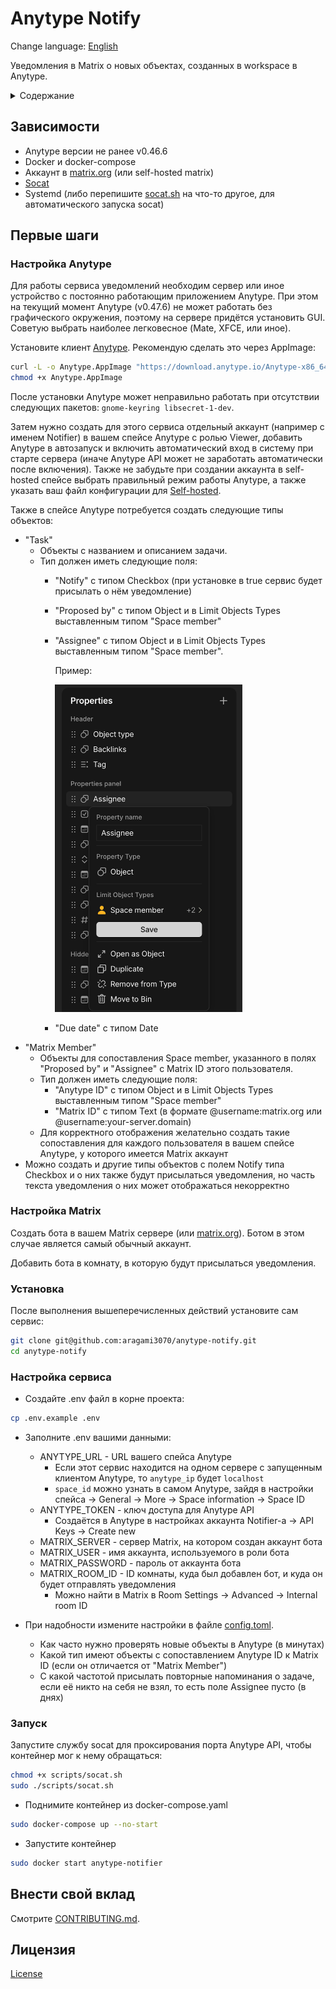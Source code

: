 # Anytype Notify
Change language: [English](./README.md)

Уведомления в Matrix о новых объектах, созданных в workspace в Anytype.
<details>
	<summary>Содержание</summary>

* [Зависимости](#Зависимости)
* [Первые шаги](#Первые-шаги)
    * [Настройка Anytype](#Настройка-Anytype)
    * [Настройка Matrix](#Настройка-Matrix)
    * [Установка](#Установка)
    * [Настройка сервиса](#Настройка-сервиса)
    * [Запуск](#Запуск)
* [Запуск](#Запуск)
* [Внести свой вклад](#Внести-свой-вклад)
* [Лицензия](#Лицензия)
</details>

## Зависимости
- Anytype версии не ранее v0.46.6
- Docker и docker-compose
- Аккаунт в [matrix.org](https://matrix.org) (или self-hosted matrix)
- [Socat](https://github.com/3ndG4me/socat)
- Systemd (либо перепишите [socat.sh](./scripts/socat.sh) на что-то другое, для автоматического запуска socat)

## Первые шаги
### Настройка Anytype
Для работы сервиса уведомлений необходим сервер или иное устройство с постоянно работающим приложением Anytype. При этом на текущий момент Anytype (v0.47.6) не может работать без графического окружения, поэтому на сервере придётся установить GUI. Советую выбрать наиболее легковесное (Mate, XFCE, или иное). 

Установите клиент [Anytype](https://anytype.io). Рекомендую сделать это через AppImage:
```sh
curl -L -o Anytype.AppImage "https://download.anytype.io/Anytype-x86_64.AppImage"
chmod +x Anytype.AppImage
```
После установки Anytype может неправильно работать при отсутствии следующих пакетов: `gnome-keyring libsecret-1-dev`. 

Затем нужно создать для этого сервиса отдельный аккаунт (например с именем Notifier) в вашем спейсе Anytype с ролью Viewer, добавить Anytype в автозапуск и включить автоматический вход в систему при старте сервера (иначе Anytype API может не заработать автоматически после включения). Также не забудьте при создании аккаунта в self-hosted спейсе выбрать правильный режим работы Anytype, а также указать ваш файл конфигурации для [Self-hosted](https://doc.anytype.io/anytype-docs/advanced/data-and-security/self-hosting/self-hosted). 

Также в спейсе Anytype потребуется создать следующие типы объектов:
- "Task"
    - Объекты с названием и описанием задачи. 
    - Тип должен иметь следующие поля:
        - "Notify" с типом Checkbox (при установке в true сервис будет присылать о нём уведомление)
        - "Proposed by" с типом Object и в Limit Objects Types выставленным типом "Space member"  
        - "Assignee" с типом Object и в Limit Objects Types выставленным типом "Space member".

            Пример: 

            <img src="./examples/Task-Properties.png" width="300">
        - "Due date" с типом Date
- "Matrix Member"
    - Объекты для сопоставления Space member, указанного в полях "Proposed by" и "Assignee" с Matrix ID этого пользователя. 
    - Тип должен иметь следующие поля:
        - "Anytype ID" с типом Object и в Limit Objects Types выставленным типом "Space member"
        - "Matrix ID" с типом Text (в формате @username:matrix.org или @username:your-server.domain)
    - Для корректного отображения желательно создать такие сопоставления для каждого пользователя в вашем спейсе Anytype, у которого имеется Matrix аккаунт
- Можно создать и другие типы объектов с полем Notify типа Checkbox и о них также будут присылаться уведомления, но часть текста уведомления о них может отображаться некорректно 

### Настройка Matrix
Создать бота в вашем Matrix сервере (или [matrix.org](https://matrix.org)). Ботом в этом случае является самый обычный аккаунт.

Добавить бота в комнату, в которую будут присылаться уведомления. 

### Установка
После выполнения вышеперечисленных действий установите сам сервис:
```sh
git clone git@github.com:aragami3070/anytype-notify.git
cd anytype-notify
```

### Настройка сервиса
- Создайте .env файл в корне проекта:
```sh
cp .env.example .env
```
- Заполните .env вашими данными:
    - ANYTYPE_URL - URL вашего спейса Anytype
        - Если этот сервис находится на одном сервере с запущенным клиентом Anytype, то `anytype_ip` будет `localhost`
        - `space_id` можно узнать в самом Anytype, зайдя в настройки спейса -> General -> More -> Space information -> Space ID 
    - ANYTYPE_TOKEN - ключ доступа для Anytype API
        - Создаётся в Anytype в настройках аккаунта Notifier-а -> API Keys -> Create new
    - MATRIX_SERVER - сервер Matrix, на котором создан аккаунт бота
    - MATRIX_USER - имя аккаунта, используемого в роли бота
    - MATRIX_PASSWORD - пароль от аккаунта бота
    - MATRIX_ROOM_ID - ID комнаты, куда был добавлен бот, и куда он будет отправлять уведомления
        - Можно найти в Matrix в Room Settings -> Advanced -> Internal room ID

- При надобности измените настройки в файле [config.toml](./config.toml). 
    - Как часто нужно проверять новые объекты в Anytype (в минутах)
    - Какой тип имеют объекты с сопоставлением Anytype ID к Matrix ID (если он отличается от "Matrix Member")
    - С какой частотой присылать повторные напоминания о задаче, если её никто на себя не взял, то есть поле Assignee пусто (в днях)

### Запуск
Запустите службу socat для проксирования порта Anytype API, чтобы контейнер мог к нему обращаться:
```sh
chmod +x scripts/socat.sh
sudo ./scripts/socat.sh
```
- Поднимите контейнер из docker-compose.yaml
```sh
sudo docker-compose up --no-start 
```
- Запустите контейнер
```sh
sudo docker start anytype-notifier
```

## Внести свой вклад

Смотрите [CONTRIBUTING.md](CONTRIBUTING.md).

## Лицензия

[License](License)
